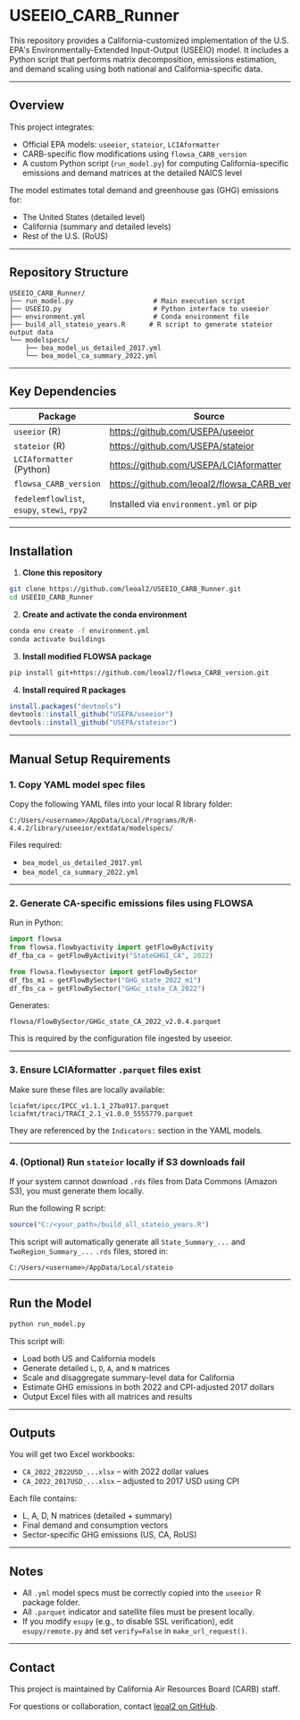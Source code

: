 # USEEIO_CARB_Runner

This repository provides a California-customized implementation of the U.S. EPA's Environmentally-Extended Input-Output (USEEIO) model. It includes a Python script that performs matrix decomposition, emissions estimation, and demand scaling using both national and California-specific data.

---

## Overview

This project integrates:

- Official EPA models: `useeior`, `stateior`, `LCIAformatter`
- CARB-specific flow modifications using `flowsa_CARB_version`
- A custom Python script (`run_model.py`) for computing California-specific emissions and demand matrices at the detailed NAICS level

The model estimates total demand and greenhouse gas (GHG) emissions for:

- The United States (detailed level)
- California (summary and detailed levels)
- Rest of the U.S. (RoUS)

---

## Repository Structure

```
USEEIO_CARB_Runner/
├── run_model.py                    # Main execution script
├── USEEIO.py                       # Python interface to useeior
├── environment.yml                 # Conda environment file
├── build_all_stateio_years.R      # R script to generate stateior output data
└── modelspecs/
    ├── bea_model_us_detailed_2017.yml
    └── bea_model_ca_summary_2022.yml
```

---

## Key Dependencies

| Package              | Source                                                                                      |
|----------------------|---------------------------------------------------------------------------------------------|
| `useeior` (R)         | https://github.com/USEPA/useeior                                                           |
| `stateior` (R)        | https://github.com/USEPA/stateior                                                          |
| `LCIAformatter` (Python) | https://github.com/USEPA/LCIAformatter                                               |
| `flowsa_CARB_version` | https://github.com/leoal2/flowsa_CARB_version                                              |
| `fedelemflowlist`, `esupy`, `stewi`, `rpy2` | Installed via `environment.yml` or pip                            |

---

## Installation

1. **Clone this repository**

```bash
git clone https://github.com/leoal2/USEEIO_CARB_Runner.git
cd USEEIO_CARB_Runner
```

2. **Create and activate the conda environment**

```bash
conda env create -f environment.yml
conda activate buildings
```

3. **Install modified FLOWSA package**

```bash
pip install git+https://github.com/leoal2/flowsa_CARB_version.git
```

4. **Install required R packages**

```r
install.packages("devtools")
devtools::install_github("USEPA/useeior")
devtools::install_github("USEPA/stateior")
```

---

## Manual Setup Requirements

### 1. Copy YAML model spec files

Copy the following YAML files into your local R library folder:

```
C:/Users/<username>/AppData/Local/Programs/R/R-4.4.2/library/useeior/extdata/modelspecs/
```

Files required:

- `bea_model_us_detailed_2017.yml`
- `bea_model_ca_summary_2022.yml`

---

### 2. Generate CA-specific emissions files using FLOWSA

Run in Python:

```python
import flowsa
from flowsa.flowbyactivity import getFlowByActivity
df_fba_ca = getFlowByActivity("StateGHGI_CA", 2022)

from flowsa.flowbysector import getFlowBySector
df_fbs_m1 = getFlowBySector("GHG_state_2022_m1")
df_fbs_ca = getFlowBySector("GHGc_state_CA_2022")
```

Generates:

```
flowsa/FlowBySector/GHGc_state_CA_2022_v2.0.4.parquet
```

This is required by the configuration file ingested by useeior.

---

### 3. Ensure LCIAformatter `.parquet` files exist

Make sure these files are locally available:

```
lciafmt/ipcc/IPCC_v1.1.1_27ba917.parquet
lciafmt/traci/TRACI_2.1_v1.0.0_5555779.parquet
```

They are referenced by the `Indicators:` section in the YAML models.

---

### 4. (Optional) Run `stateior` locally if S3 downloads fail

If your system cannot download `.rds` files from Data Commons (Amazon S3), you must generate them locally.

Run the following R script:

```r
source("C:/<your_path>/build_all_stateio_years.R")
```

This script will automatically generate all `State_Summary_...` and `TwoRegion_Summary_...` `.rds` files, stored in:

```
C:/Users/<username>/AppData/Local/stateio
```

---

## Run the Model

```bash
python run_model.py
```

This script will:

- Load both US and California models
- Generate detailed `L`, `D`, `A`, and `N` matrices
- Scale and disaggregate summary-level data for California
- Estimate GHG emissions in both 2022 and CPI-adjusted 2017 dollars
- Output Excel files with all matrices and results

---

## Outputs

You will get two Excel workbooks:

- `CA_2022_2022USD_...xlsx` – with 2022 dollar values
- `CA_2022_2017USD_...xlsx` – adjusted to 2017 USD using CPI

Each file contains:

- L, A, D, N matrices (detailed + summary)
- Final demand and consumption vectors
- Sector-specific GHG emissions (US, CA, RoUS)

---

## Notes

- All `.yml` model specs must be correctly copied into the `useeior` R package folder.
- All `.parquet` indicator and satellite files must be present locally.
- If you modify `esupy` (e.g., to disable SSL verification), edit `esupy/remote.py` and set `verify=False` in `make_url_request()`.

---

## Contact

This project is maintained by California Air Resources Board (CARB) staff.

For questions or collaboration, contact [leoal2 on GitHub](https://github.com/leoal2).
